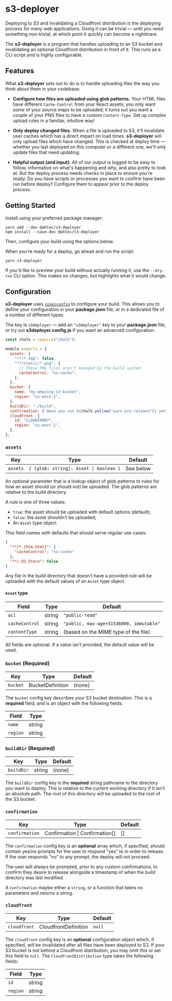 # s3-deployer

Deploying to S3 and invalidating a Cloudfront distribution _is_ the deploying process for many web applications. Doing it can be trivial — until you need something non-trivial, at which point it quickly can become a nightmare.

The **s3-deployer** is a program that handles uploading to an S3 bucket and invalidating an optional Cloudfront distribution in front of it. This runs as a CLI script and is highly configurable.

## Features

What **s3-deployer** sets out to do is to handle uploading files the way you think about them in your codebase:

- **Configure how files are uploaded using glob patterns.** Your HTML files have different `Cache-Control` from your React assets; you only want _some_ of your source maps to be uploaded; it turns out you want a couple of your PNG files to have a custom `Content-Type`. Set up complex upload rules in a familiar, intuitive way!

- **Only deploy changed files.** When a file is uploaded to S3, it'll invalidate user caches which has a direct impact on load times. **s3-deployer** will only upload files which have changed. This is checked at deploy time — whether you last deployed on this computer or a different one, we'll only update files that need updating.

- **Helpful output (and input).** All of our output is logged to be easy to follow, informative on what's happening and why, and also pretty to look at. But the deploy process needs checks in place to ensure you're ready. Do you have scripts or processes you want to confirm have been run before deploy? Configure them to appear prior to the deploy process.

## Getting Started

Install using your preferred package manager:

```
yarn add --dev @ahlec/s3-deployer
npm install --save-dev @ahlec/s3-deployer
```

Then, configure your build using the options below.

When you're ready for a deploy, go ahead and run the script:

```
yarn s3-deployer
```

If you'd like to preview your build without actually running it, use the `--dry-run` CLI option. This makes no changes, but highlights what it would change.

## Configuration

**s3-deployer** uses [`cosmiconfig`](https://github.com/davidtheclark/cosmiconfig) to configure your build. This allows you to define your configuration in your **package.json** file, or in a dedicated file of a number of different types.

The key is `s3deployer` — add an `"s3deployer"` key to your **package.json** file, or try out **s3deployer.config.js** if you want an advanced configuration.

```javascript
const chalk = require("chalk");

module.exports = {
  assets: {
    "**/*.tmp": false,
    "**/static/*.png": {
      // These PNG files aren't managed by the build system
      cacheControl: "no-cache",
    },
  },
  bucket: {
    name: "my-amazing-s3-bucket",
    region: "us-west-1",
  },
  buildDir: "./build",
  confirmation: [`Have you run ${chalk.yellow("yarn pre-release")} yet?`],
  cloudfront: {
    id: "CL0UDFR0N7",
    region: "us-west-1",
  },
};
```

### `assets`

| Key      | Type                                   | Default   |
| -------- | -------------------------------------- | --------- |
| `assets` | `{ [glob: string]: Asset \| boolean }` | See below |

An optional parameter that is a lookup object of glob patterns to rules for how an asset should (or should not) be uploaded. The glob patterns are relative to the build directory.

A rule is one of three values:

- `true`: the asset should be uploaded with default options (default);
- `false`: the asset shouldn't be uploaded;
- An `Asset` type object

This field comes with defaults that should serve regular use cases:

```json
{
  "**/*.{htm,html}": {
    "cacheControl": "no-cache"
  },
  "**/.DS_Store": false
}
```

Any file in the build directory that doesn't have a provided rule will be uploaded with the default values of an `Asset` type object.

#### `Asset` type

| Field          | Type   | Default                                 |
| -------------- | ------ | --------------------------------------- |
| `acl`          | string | `"public-read"`                         |
| `cacheControl` | string | `"public, max-age=31536000, immutable"` |
| `contentType`  | string | (based on the MIME type of the file)    |

All fields are optional. If a value isn't provided, the default value will be used.

### `bucket` (Required)

| Key      | Type             | Default |
| -------- | ---------------- | ------- |
| `bucket` | BucketDefinition | (none)  |

The `bucket` config key describes your S3 bucket destination. This is a **required** field, and is an object with the following fields:

| Field    | Type   |
| -------- | ------ |
| `name`   | string |
| `region` | string |

### `buildDir` (Required)

| Key        | Type   | Default |
| ---------- | ------ | ------- |
| `buildDir` | string | (none)  |

The `buildDir` config key is the **required** string pathname to the directory you want to deploy. This is relative to the current working directory if it isn't an absolute path. The root of this directory will be uploaded to the root of the S3 bucket.

### `confirmation`

| Key            | Type                           | Default |
| -------------- | ------------------------------ | ------- |
| `confirmation` | Confirmation \| Confirmation[] | []      |

The `confirmation` config key is an **optional** array which, if specified, should contain yes/no prompts for the user to respond "yes" to in order to release. If the user responds "no" to any prompt, the deploy will not proceed.

The user will _always_ be prompted, prior to any custom confirmations, to confirm they desire to release alongside a timestamp of when the build directory was last modified.

A `Confirmation` maybe either a `string`, or a function that takes no parameters and returns a string.

### `cloudfront`

| Key          | Type                 | Default |
| ------------ | -------------------- | ------- |
| `cloudfront` | CloudfrontDefinition | `null`  |

The `cloudfront` config key is an **optional** configuration object which, if specified, will be invalidated after all files have been deployed to S3. If your S3 bucket is not behind a Cloudfront distribution, you may omit this or set this field to `null`. The `CloudfrontDistribution` type takes the following fields:

| Field    | Type   |
| -------- | ------ |
| `id`     | string |
| `region` | string |

